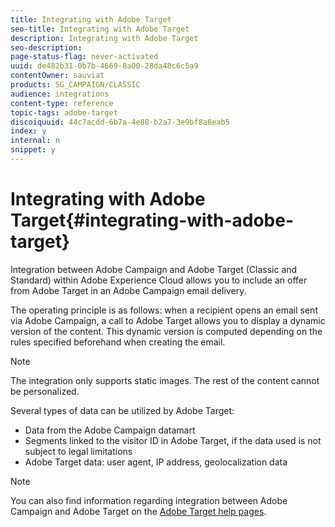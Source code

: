 ```yaml
---
title: Integrating with Adobe Target
seo-title: Integrating with Adobe Target
description: Integrating with Adobe Target
seo-description: 
page-status-flag: never-activated
uuid: de482b31-0b7b-4669-8a00-28da48c6c5a9
contentOwner: sauviat
products: SG_CAMPAIGN/CLASSIC
audience: integrations
content-type: reference
topic-tags: adobe-target
discoiquuid: 44c7acdd-6b7a-4e88-b2a7-3e9bf8a6eab5
index: y
internal: n
snippet: y
---
```


# Integrating with Adobe Target{#integrating-with-adobe-target}

Integration between Adobe Campaign and Adobe Target (Classic and Standard) within Adobe Experience Cloud allows you to include an offer from Adobe Target in an Adobe Campaign email delivery.

The operating principle is as follows: when a recipient opens an email sent via Adobe Campaign, a call to Adobe Target allows you to display a dynamic version of the content. This dynamic version is computed depending on the rules specified beforehand when creating the email.

>[!NOTE]
>
>The integration only supports static images. The rest of the content cannot be personalized.

Several types of data can be utilized by Adobe Target:

* Data from the Adobe Campaign datamart
* Segments linked to the visitor ID in Adobe Target, if the data used is not subject to legal limitations
* Adobe Target data: user agent, IP address, geolocalization data

>[!NOTE]
>
>You can also find information regarding integration between Adobe Campaign and Adobe Target on the [Adobe Target help pages](https://marketing.adobe.com/resources/help/en_US/target/a4t/c_campaign_and_target.html).

